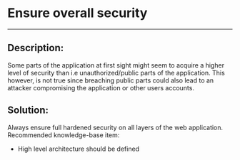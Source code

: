 # Ensure overall security
-------

## Description:

Some parts of the application at first sight might seem to acquire a higher level of
security than i.e unauthorized/public parts of the application.
This however, is not true since breaching public parts could also lead to an attacker
compromising the application or other users accounts.

## Solution:

Always ensure full hardened security on all layers of the web application.
Recommended knowledge-base item:

- High level architecture should be defined
